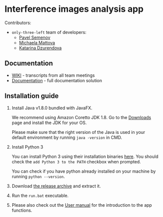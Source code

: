 # Interference images analysis app

Contributors:
* `only-three-left` team of developers:
  * [Pavel Semenov](mailto:semenov1@uniba.sk)
  * [Michaela Mattova](mailto:mattova22@uniba.sk)
  * [Katarina Dzurendova](mailto:dzurendova3@uniba.sk)

## Documentation
* [WIKI](https://github.com/TIS2021-FMFI/interferencia/wiki) - transcripts from all team meetings
* [Documentation]() - full documentation solution

## Installation guide

1. Install Java v1.8.0 bundled with JavaFX.

   We recommend using Amazon Coretto JDK 1.8. Go to the [Downloads](https://docs.aws.amazon.com/corretto/latest/corretto-8-ug/downloads-list.html) page and install the JDK for your OS.

   Please make sure that the right version of the Java is used in your default environment by running `java -version` in CMD.
2. Install Python 3

   You can install Python 3 using their installation binaries [here](https://www.python.org/downloads/). You should check the `add Python 3 to the PATH` checkbox when prompted.

   You can check if you have python already installed on your machine by running `python --version`.
3. Download [the release archive](https://github.com/TIS2021-FMFI/interferencia/releases/download/v1.0-SNAPSHOT/production.zip) and extract it.
4. Run the `run.bat` executable.
5. Please also check out the [User manual](https://github.com/TIS2021-FMFI/interferencia/tree/main/Documentation/UserManual.pdf) for the introduction to the app functions.